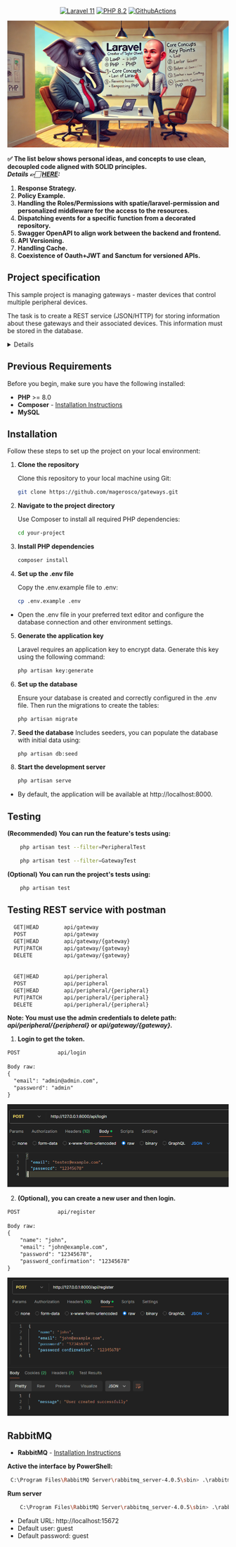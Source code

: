 <p align="center">
    <a href="https://laravel.com/"><img src="https://img.shields.io/badge/Laravel-11-FF2D20.svg?style=flat&logo=laravel" alt="Laravel 11"/></a>
    <a href="https://www.php.net/"><img src="https://img.shields.io/badge/PHP-8.2-777BB4.svg?style=flat&logo=php" alt="PHP 8.2"/></a>
    <a href="https://github.com/magerosco/gateways/actions/workflows/ci.yml"><img src="https://github.com/magerosco/gateways/actions/workflows/ci.yml/badge.svg" alt="GithubActions"/></a>
</p>

![alt text](/README/image/php-cleaning.jpg)

**✅ The list below shows personal ideas, and concepts to use clean, decoupled code aligned with SOLID principles.**  
***Details 👉🏻 [HERE](README/README.md):***
1. **Response Strategy.**
2. **Policy Example.**
3. **Handling the Roles/Permissions with spatie/laravel-permission and personalized middleware for the access to the resources.**
4. **Dispatching events for a specific function from a decorated repository.**
5. **Swagger OpenAPI to align work between the backend and frontend.**
6. **API Versioning.**
7. **Handling Cache.**
8. **Coexistence of Oauth+JWT and Sanctum for versioned APIs.**


## Project specification

This sample project is managing gateways - master devices that control multiple peripheral devices. 

The task is to create a REST service (JSON/HTTP) for storing information about these gateways and their associated devices. This information must be stored in the database. 
<details>
<br>

- When storing a gateway, any field marked as “to be validated” must be validated and an error returned if it is invalid.
- Also, no more that 10 peripheral devices are allowed for a gateway.
- The service must also offer an operation for displaying information about all stored gateways (and their devices) 
- Operation for displaying details for a single gateway. 
- It must be possible to add and remove a device from a gateway.
- Basic UI - recommended or (providing test data for Postman (or other rest client) if you do not have enough time.
-  Meaningful Unit tests.
-  Readme file with installation guides.
-  An automated build.


## Entities

**gateway**:

- a unique serial number (string), 
- human-readable name (string),
- IPv4 address (to be validated),
- multiple associated peripheral devices. 

**peripheral**:
- a UID (number),
- vendor (string),
- date created,
- status - online/offline.

</details>

## Previous Requirements

Before you begin, make sure you have the following installed:

- **PHP** >= 8.0
- **Composer** - [Installation Instructions](https://getcomposer.org/download/)
- **MySQL** 

## Installation

Follow these steps to set up the project on your local environment:

1. **Clone the repository**

   Clone this repository to your local machine using Git:
   ```bash
   git clone https://github.com/magerosco/gateways.git
2. **Navigate to the project directory**

    Use Composer to install all required PHP dependencies:
    ```bash
    cd your-project
3. **Install PHP dependencies**
    ```bash
    composer install
4. **Set up the .env file**

    Copy the .env.example file to .env:
    ```bash
    cp .env.example .env
 - Open the .env file in your preferred text editor and configure the database connection and other environment settings.
 
 5. **Generate the application key**
 
    Laravel requires an application key to encrypt data. Generate this key using the following command:
    ```bash
    php artisan key:generate
6. **Set up the database**

    Ensure your database is created and correctly configured in the .env file. Then run the migrations to create the tables:
    
    ```bash
    php artisan migrate
7. **Seed the database**
    Includes seeders, you can populate the database with initial data using:
    ```bash
    php artisan db:seed
8. **Start the development server**
    ```bash
    php artisan serve
- By default, the application will be available at http://localhost:8000.

## Testing 

 **(Recommended) You can run the feature's tests using:**

```bash
    php artisan test --filter=PeripheralTest
```

```bash
    php artisan test --filter=GatewayTest
```

 **(Optional) You can run the project's tests using:**

```bash
    php artisan test
```
 
 ## Testing REST service with postman 

```
  GET|HEAD        api/gateway   
  POST            api/gateway   
  GET|HEAD        api/gateway/{gateway}   
  PUT|PATCH       api/gateway/{gateway}   
  DELETE          api/gateway/{gateway}   
   

  GET|HEAD        api/peripheral 
  POST            api/peripheral   
  GET|HEAD        api/peripheral/{peripheral}   
  PUT|PATCH       api/peripheral/{peripheral} 
  DELETE          api/peripheral/{peripheral} 
```
**Note: You must use the admin credentials to delete path: *api/peripheral/{peripheral}* or *api/gateway/{gateway}.***
1. **Login to get the token.**

```
POST            api/login

Body raw:
{
  "email": "admin@admin.com",
  "password": "admin"
}
```
![alt text](README/image/{0C44C1DE-D1EE-479B-AC32-E35984484270}.png)

2. **(Optional), you can create a new user and then login.**
```
POST            api/register

Body raw:
{
    "name": "john",
    "email": "john@example.com",
    "password": "12345678",
    "password_confirmation": "12345678"
}
```
![alt text](README/image/{7CD6D5B4-763F-46DA-802A-B2AD5B744D64}.png)




## RabbitMQ

- **RabbitMQ** - [Installation Instructions](https://www.rabbitmq.com/docs/install-windows)

**Active the interface by PowerShell:**

```bash
 C:\Program Files\RabbitMQ Server\rabbitmq_server-4.0.5\sbin> .\rabbitmq-plugins.bat enable rabbitmq_management
```
**Rum server**

```bash
    C:\Program Files\RabbitMQ Server\rabbitmq_server-4.0.5\sbin> .\rabbitmq-server.bat
```
- Default URL: http://localhost:15672
- Default user: guest
- Default password: guest
